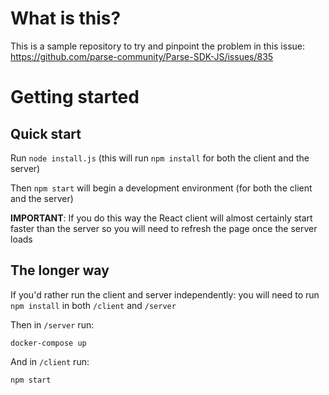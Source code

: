 What is this?
===

This is a sample repository to try and pinpoint the problem in this issue: https://github.com/parse-community/Parse-SDK-JS/issues/835

Getting started
===

Quick start
---

Run `node install.js` (this will run `npm install` for both the client and the server)

Then `npm start` will begin a development environment (for both the client and the server)

**IMPORTANT**: If you do this way the React client will almost certainly start faster than the server so you will need to refresh the page once the server loads

The longer way
---

If you'd rather run the client and server independently: you will need to run `npm install` in both `/client` and `/server`

Then in `/server` run:

    docker-compose up

And in `/client` run:

    npm start
